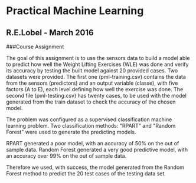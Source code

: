 # Practical Machine Learning
## R.E.Lobel - March 2016
###Course Assignment

The goal of this assignment is to use the sensors data to build a model able to predict how well the Weight Lifting Exercises (WLE) was done and verify its accuracy by testing the built model against 20 provided cases. Two datasets were provided. The first one (pml-training.csv) contains the data from the sensors (predictors) and an output variable (classe), with five factors (A to E), each level defining how well the exercise was done. The second file (pml-testing.csv) has twenty cases, to be used with the model generated from the train dataset to check the accuracy of the chosen model.

The problem was configured as a supervised classification machine learning problem. Two classification methods: "RPART" and "Random Forest" were used to generate the predicting models. 

RPART generated a poor model, with an accuracy of 50% on the out of sample data. Random Forest generated a very good predictive model, with an accuracy over 99% on the out of sample data. 

Therefore we used, with success, the model generated from the Random Forest method to predict the 20 test cases of the testing data set.
